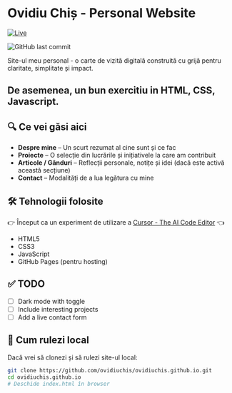 # Ovidiu Chiș - Personal Website

[![Live](https://img.shields.io/badge/Vezi_live-ovidiuchis.github.io-brightgreen?style=for-the-badge)](https://ovidiuchis.github.io/)

![GitHub last commit](https://img.shields.io/github/last-commit/ovidiuchis/ovidiuchis.github.io?style=for-the-badge&color=blue)


Site-ul meu personal - o carte de vizită digitală construită cu grijă pentru claritate, simplitate și impact. 

De asemenea, un bun exercitiu in HTML, CSS, Javascript.
---

## 🔍 Ce vei găsi aici

- **Despre mine** – Un scurt rezumat al cine sunt și ce fac
- **Proiecte** – O selecție din lucrările și inițiativele la care am contribuit
- **Articole / Gânduri** – Reflecții personale, notițe și idei (dacă este activă această secțiune)
- **Contact** – Modalități de a lua legătura cu mine

## 🛠 Tehnologii folosite

👉  Început ca un experiment de utilizare a [Cursor - The AI Code Editor](https://www.cursor.com/) 👈

- HTML5
- CSS3
- JavaScript
- GitHub Pages (pentru hosting)
  
## ✅ TODO

- [ ] Dark mode with toggle
- [ ] Include interesting projects
- [ ] Add a live contact form

## 🚀 Cum rulezi local

Dacă vrei să clonezi și să rulezi site-ul local:

```bash
git clone https://github.com/ovidiuchis/ovidiuchis.github.io.git
cd ovidiuchis.github.io
# Deschide index.html în browser
